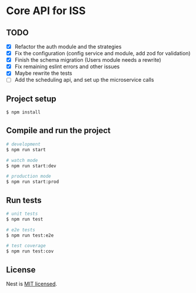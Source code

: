 # Core API for ISS

## TODO

- [x] Refactor the auth module and the strategies
- [x] Fix the configuration (config service and module, add zod for validation)
- [x] Finish the schema migration (Users module needs a rewrite)
- [x] Fix remaining eslint errors and other issues
- [x] Maybe rewrite the tests
- [ ] Add the scheduling api, and set up the microservice calls

## Project setup

```bash
$ npm install
```

## Compile and run the project

```bash
# development
$ npm run start

# watch mode
$ npm run start:dev

# production mode
$ npm run start:prod
```

## Run tests

```bash
# unit tests
$ npm run test

# e2e tests
$ npm run test:e2e

# test coverage
$ npm run test:cov
```

## License

Nest is [MIT licensed](https://github.com/nestjs/nest/blob/master/LICENSE).
